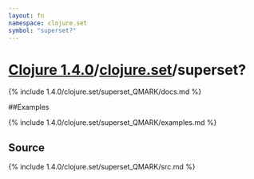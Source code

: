 ```yaml
---
layout: fn
namespace: clojure.set
symbol: "superset?"
---
```


# [Clojure 1.4.0](../../)/[clojure.set](../)/superset?

{% include 1.4.0/clojure.set/superset_QMARK/docs.md %}

##Examples

{% include 1.4.0/clojure.set/superset_QMARK/examples.md %}
## Source
{% include 1.4.0/clojure.set/superset_QMARK/src.md %}


